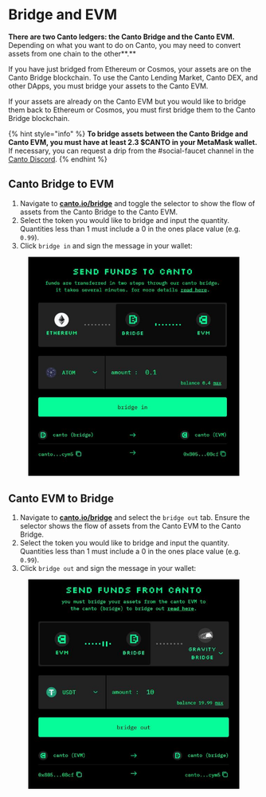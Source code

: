 # Bridge and EVM

**There are two Canto ledgers: the Canto Bridge and the Canto EVM.** Depending on what you want to do on Canto, you may need to convert assets from one chain to the other**.**

If you have just bridged from Ethereum or Cosmos, your assets are on the Canto Bridge blockchain. To use the Canto Lending Market, Canto DEX, and other DApps, you must bridge your assets to the Canto EVM.

If your assets are already on the Canto EVM but you would like to bridge them back to Ethereum or Cosmos, you must first bridge them to the Canto Bridge blockchain.

{% hint style="info" %}
**To bridge assets between the Canto Bridge and Canto EVM, you must have at least 2.3 $CANTO in your MetaMask wallet.** If necessary, you can request a drip from the #social-faucet channel in the [Canto Discord](https://discord.com/invite/canto).
{% endhint %}

## Canto Bridge to EVM

1. Navigate to [**canto.io/bridge**](https://canto.io/bridge) and toggle the selector to show the flow of assets from the Canto Bridge to the Canto EVM.
2. Select the token you would like to bridge and input the quantity. Quantities less than 1 must include a 0 in the ones place value (e.g. `0.99`).
3. Click `bridge in` and sign the message in your wallet:

<figure><img src="../../.gitbook/assets/convert-new.JPG" alt=""><figcaption></figcaption></figure>

## Canto EVM to Bridge

1. Navigate to [**canto.io/bridge**](https://canto.io/bridge) and select the `bridge out` tab. Ensure the selector shows the flow of assets from the Canto EVM to the Canto Bridge.
2. Select the token you would like to bridge and input the quantity. Quantities less than 1 must include a 0 in the ones place value (e.g. `0.99`).
3. Click `bridge out` and sign the message in your wallet:

<figure><img src="../../.gitbook/assets/convert-out-new.JPG" alt=""><figcaption></figcaption></figure>
